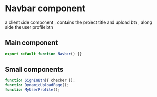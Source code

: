 # Navbar component

a client side component , contains the project title and upload btn , along side the user profile btn

## Main component

```js
export default function Navbar() {}
```

## Small components

```ts
function SignInBtn({ checker });
function DynamicUploadPage();
function MyUserProfile();
```
